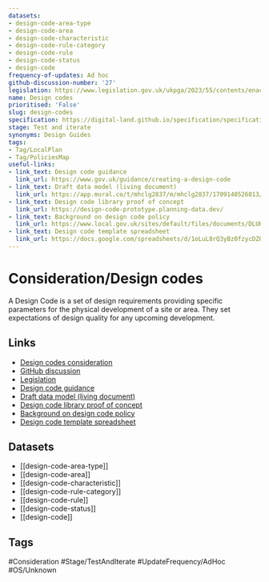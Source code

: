 ```yaml
---
datasets:
- design-code-area-type
- design-code-area
- design-code-characteristic
- design-code-rule-category
- design-code-rule
- design-code-status
- design-code
frequency-of-updates: Ad hoc
github-discussion-number: '27'
legislation: https://www.legislation.gov.uk/ukpga/2023/55/contents/enacted
name: Design codes
prioritised: 'False'
slug: design-codes
specification: https://digital-land.github.io/specification/specification/design-code/
stage: Test and iterate
synonyms: Design Guides
tags:
- Tag/LocalPlan
- Tag/PoliciesMap
useful-links:
- link_text: Design code guidance
  link_url: https://www.gov.uk/guidance/creating-a-design-code
- link_text: Draft data model (living document)
  link_url: https://app.mural.co/t/mhclg2837/m/mhclg2837/1709140526813/9a28b5a76405c33dbb1568a2870a5e6057bf0b91?sender=u254215e050d2f98c69580938
- link_text: Design code library proof of concept
  link_url: https://design-code-prototype.planning-data.dev/
- link_text: Background on design code policy
  link_url: https://www.local.gov.uk/sites/default/files/documents/DLUHC%20PAS%20LURB%20Design%20Code%20presentation.pdf
- link_text: Design code template spreadsheet
  link_url: https://docs.google.com/spreadsheets/d/1oLuL8rQ3yBz0fzycDZQczLxFZ-PpAKzNaG2swrRPF1E/edit?usp=sharing
---
```


# Consideration/Design codes

A Design Code is a set of design requirements providing specific parameters for the physical development of a site or area. They set expectations of design quality for any upcoming development.

## Links

* [Design codes consideration](https://design.planning.data.gov.uk/planning-consideration/design-codes)
* [GitHub discussion](https://github.com/digital-land/data-standards-backlog/discussions/27)
* [Legislation](https://www.legislation.gov.uk/ukpga/2023/55/contents/enacted)
* [Design code guidance](https://www.gov.uk/guidance/creating-a-design-code)
* [Draft data model (living document)](https://app.mural.co/t/mhclg2837/m/mhclg2837/1709140526813/9a28b5a76405c33dbb1568a2870a5e6057bf0b91?sender=u254215e050d2f98c69580938)
* [Design code library proof of concept](https://design-code-prototype.planning-data.dev/)
* [Background on design code policy](https://www.local.gov.uk/sites/default/files/documents/DLUHC%20PAS%20LURB%20Design%20Code%20presentation.pdf)
* [Design code template spreadsheet](https://docs.google.com/spreadsheets/d/1oLuL8rQ3yBz0fzycDZQczLxFZ-PpAKzNaG2swrRPF1E/edit?usp=sharing)

## Datasets

* [[design-code-area-type]]
* [[design-code-area]]
* [[design-code-characteristic]]
* [[design-code-rule-category]]
* [[design-code-rule]]
* [[design-code-status]]
* [[design-code]]

## Tags

#Consideration #Stage/TestAndIterate #UpdateFrequency/AdHoc #OS/Unknown